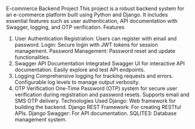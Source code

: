 E-commerce Backend Project
This project is a robust backend system for an e-commerce platform built using Python and Django. It includes essential features such as user authentication, API documentation with Swagger, logging, and OTP verification.
Features
1. User Authentication
Registration: Users can register with email and password.
Login: Secure login with JWT tokens for session management.
Password Management: Password reset and update functionalities.
2. Swagger API Documentation
Integrated Swagger UI for interactive API documentation.
Easily explore and test API endpoints.
3. Logging
Comprehensive logging for tracking requests and errors.
Configurable log levels to manage output verbosity.
4. OTP Verification
One-Time Password (OTP) system for secure user verification during registration and password resets.
Supports email and SMS OTP delivery.
Technologies Used
Django: Web framework for building the backend.
Django REST Framework: For creating RESTful APIs.
Django Swagger: For API documentation.
SQLITE3: Database management system.
